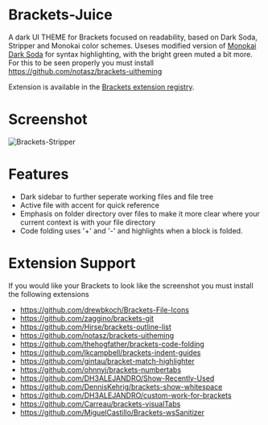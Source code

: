 # Brackets-Juice
A dark UI THEME for Brackets focused on readability, based on Dark Soda, Stripper and Monokai color schemes. Useses modified version of [Monokai Dark Soda](https://github.com/rainje/Monokai-Dark-Soda) for syntax highlighting, with the bright green muted a bit more. For this to be seen properly you must install https://github.com/notasz/brackets-uitheming

Extension is available in the [Brackets extension registry](https://brackets-registry.aboutweb.com/).

Screenshot
===============
![Brackets-Stripper](http://i57.tinypic.com/6o2441.png)

Features
===============
* Dark sidebar to further seperate working files and file tree
* Active file with accent for quick reference
* Emphasis on folder directory over files to make it more clear where your current context is with your file directory
* Code folding uses '+' and '-' and highlights when a block is folded.

Extension Support
===============
If you would like your Brackets to look like the screenshot you must install the following extensions 
* https://github.com/drewbkoch/Brackets-File-Icons
* https://github.com/zaggino/brackets-git
* https://github.com/Hirse/brackets-outline-list
* https://github.com/notasz/brackets-uitheming
* https://github.com/thehogfather/brackets-code-folding
* https://github.com/lkcampbell/brackets-indent-guides
* https://github.com/gintau/bracket-match-highlighter
* https://github.com/ohnnyj/brackets-numbertabs
* https://github.com/DH3ALEJANDRO/Show-Recently-Used
* https://github.com/DennisKehrig/brackets-show-whitespace
* https://github.com/DH3ALEJANDRO/custom-work-for-brackets
* https://github.com/Carreau/brackets-visualTabs
* https://github.com/MiguelCastillo/Brackets-wsSanitizer
